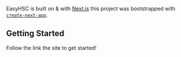 EasyHSC is built on & with [Next.js](https://nextjs.org/) this project was bootstrapped with [`create-next-app`](https://github.com/vercel/next.js/tree/canary/packages/create-next-app).

## Getting Started

Follow the link the site to get started!


